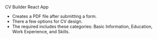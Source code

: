CV Builder React App
 - Creates a PDF file after submitting a form.
 - There a few options for CV design.
 - The required includes these categories: Basic Information, Education, Work Experience, and Skills.
